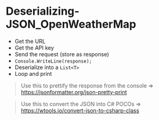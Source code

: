 # Deserializing-JSON_OpenWeatherMap

- Get the URL
- Get the API key
- Send the request (store as response)
- `Console.WriteLine(response);`
- Deserialize into a `List<T>` 
- Loop and print

> Use this to prettify the response from the console => https://jsonformatter.org/json-pretty-print

> Use this to convert the JSON into C# POCOs => https://wtools.io/convert-json-to-csharp-class
